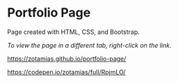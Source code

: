 # Portfolio Page

Page created with HTML, CSS, and Bootstrap.

*To view the page in a different tab, right-click on the link.*

https://zotamias.github.io/portfolio-page/

https://codepen.io/zotamias/full/RpjmLO/
